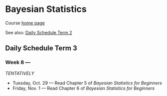 # Bayesian Statistics

Course [home page](./)

See also: [Daily Schedule Term 2](./daily_schedule_term_2.html)

## Daily Schedule Term 3

### Week 8 &mdash;

*TENTATIVELY*

* Tuesday, Oct. 29 &mdash; Read Chapter 5 of *Bayesian Statistics for Beginners*
* Friday, Nov. 1 &mdash; Read Chapter 6 of *Bayesian Statistics for Beginners*
